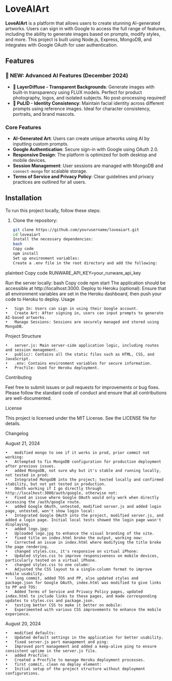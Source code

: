 # LoveAIArt

**LoveAIArt** is a platform that allows users to create stunning AI-generated artworks. Users can sign in with Google to access the full range of features, including the ability to generate images based on prompts, modify styles, and more. This project is built using Node.js, Express, MongoDB, and integrates with Google OAuth for user authentication.

## Features

### 🎉 NEW: Advanced AI Features (December 2024)

- **🧼 LayerDiffuse - Transparent Backgrounds**: Generate images with built-in transparency using FLUX models. Perfect for product photography, logos, and isolated subjects. No post-processing required!
- **🧬 PuLID - Identity Consistency**: Maintain facial identity across different prompts using reference images. Ideal for character consistency, portraits, and brand mascots.

### Core Features

- **AI-Generated Art**: Users can create unique artworks using AI by inputting custom prompts.
- **Google Authentication**: Secure sign-in with Google using OAuth 2.0.
- **Responsive Design**: The platform is optimized for both desktop and mobile devices.
- **Session Management**: User sessions are managed with MongoDB and `connect-mongo` for scalable storage.
- **Terms of Service and Privacy Policy**: Clear guidelines and privacy practices are outlined for all users.

## Installation

To run this project locally, follow these steps:

1. Clone the repository:

   ```bash
   git clone https://github.com/yourusername/loveaiart.git
   cd loveaiart
   Install the necessary dependencies:
   bash
   Copy code
   npm install
   Set up environment variables:
   Create a .env file in the root directory and add the following:
   ```

plaintext
Copy code
RUNWARE_API_KEY=your_runware_api_key

Run the server locally:
bash
Copy code
npm start
The application should be accessible at http://localhost:3000.
Deploy to Heroku (optional):
Ensure that all environment variables are set in the Heroku dashboard, then push your code to Heroku to deploy.
Usage

    •	Sign In: Users can sign in using their Google account.
    •	Create Art: After signing in, users can input prompts to generate AI-based artworks.
    •	Manage Sessions: Sessions are securely managed and stored using MongoDB.

Project Structure

    •	server.js: Main server-side application logic, including routes and session management.
    •	public/: Contains all the static files such as HTML, CSS, and JavaScript.
    •	.env: Contains environment variables for secure information.
    •	Procfile: Used for Heroku deployment.

Contributing

Feel free to submit issues or pull requests for improvements or bug fixes. Please follow the standard code of conduct and ensure that all contributions are well-documented.

License

This project is licensed under the MIT License. See the LICENSE file for details.

Changelog

August 21, 2024

    •	modified mongo to see if it works in prod, prior commit not working:
    •	Attempted to fix MongoDB configuration for production deployment after previous issues.
    •	added MongoDB, not sure why but it's stable and running locally, not tested in prod:
    •	Integrated MongoDB into the project; tested locally and confirmed stability, but not yet tested in production.
    •	OAuth working if I go directly through http://localhost:3000/auth/google, otherwise not:
    •	Fixed an issue where Google OAuth would only work when directly accessing the /auth/google route.
    •	added Google OAuth, untested, modified server.js and added login page, untested, won't show login local:
    •	Integrated Google OAuth into the project, modified server.js, and added a login page. Initial local tests showed the login page wasn't displaying.
    •	added logo.jpg:
    •	Uploaded logo.jpg to enhance the visual branding of the site.
    •	fixed title on index.html broke the output, working now:
    •	Corrected an issue in index.html where modifying the title broke the page rendering.
    •	changed styles.css, it's responsive on virtual iPhone:
    •	Updated styles.css to improve responsiveness on mobile devices, particularly tested on a virtual iPhone.
    •	changed styles.css to one column:
    •	Adjusted the CSS layout to a single-column format to improve mobile usability.
    •	long commit, added TOS and PP, also updated styles and package.json for Google OAuth, index.html was modified to give links to PP and TOS:
    •	Added Terms of Service and Privacy Policy pages, updated index.html to include links to these pages, and made corresponding updates to styles.css and package.json.
    •	testing better CSS to make it better on mobile:
    •	Experimented with various CSS improvements to enhance the mobile experience.

August 20, 2024

    •	modified defaults:
    •	Updated default settings in the application for better usability.
    •	fixed server.js port management and ping:
    •	Improved port management and added a keep-alive ping to ensure consistent uptime in the server.js file.
    •	added Procfile:
    •	Created a Procfile to manage Heroku deployment processes.
    •	first commit, clean no deploy element:
    •	Initial setup of the project structure without deployment configurations.

